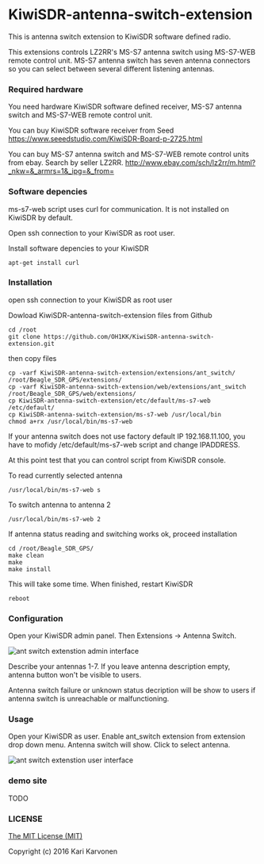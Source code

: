 # KiwiSDR-antenna-switch-extension

This is antenna switch extension to KiwiSDR software defined radio.

This extensions controls LZ2RR's MS-S7 antenna switch using MS-S7-WEB remote control unit. MS-S7 antenna switch has seven antenna connectors so you can select between several different listening antennas.

### Required hardware

You need hardware KiwiSDR software defined receiver, MS-S7 antenna switch and MS-S7-WEB remote control unit.

You can buy KiwiSDR software receiver from Seed https://www.seeedstudio.com/KiwiSDR-Board-p-2725.html

You can buy MS-S7 antenna switch and MS-S7-WEB remote control units from ebay. Search by seller LZ2RR. http://www.ebay.com/sch/lz2rr/m.html?_nkw=&_armrs=1&_ipg=&_from=

### Software depencies

ms-s7-web script uses curl for communication. It is not installed on KiwiSDR by default.

Open ssh connection to your KiwiSDR as root user.

Install software depencies to your KiwiSDR

    apt-get install curl

### Installation

open ssh connection to your KiwiSDR as root user

Dowload KiwiSDR-antenna-switch-extension files from Github

    cd /root
    git clone https://github.com/OH1KK/KiwiSDR-antenna-switch-extension.git

then copy files

    cp -varf KiwiSDR-antenna-switch-extension/extensions/ant_switch/ /root/Beagle_SDR_GPS/extensions/
    cp -varf KiwiSDR-antenna-switch-extension/web/extensions/ant_switch /root/Beagle_SDR_GPS/web/extensions/
    cp KiwiSDR-antenna-switch-extension/etc/default/ms-s7-web /etc/default/
    cp KiwiSDR-antenna-switch-extension/ms-s7-web /usr/local/bin
    chmod a+rx /usr/local/bin/ms-s7-web

If your antenna switch does not use factory default IP 192.168.11.100, you have to mofidy 
/etc/default/ms-s7-web script and change IPADDRESS. 

At this point test that you can control script from KiwiSDR console.

To read currently selected antenna 
  
    /usr/local/bin/ms-s7-web s

To switch antenna to antenna 2

    /usr/local/bin/ms-s7-web 2
   
If antenna status reading and switching works ok, proceed installation

    cd /root/Beagle_SDR_GPS/
    make clean
    make
    make install

This will take some time. When finished, restart KiwiSDR

    reboot
    
### Configuration

Open your KiwiSDR admin panel. Then Extensions -> Antenna Switch.

![ant switch extenstion admin interface](http://oh1kk.toimii.fi/ant_switch_extension/admin_interface.png)

Describe your antennas 1-7. If you leave antenna description empty, antenna button won't be visible to users.

Antenna switch failure or unknown status decription will be show to users if antenna switch is unreachable or malfunctioning. 

### Usage

Open your KiwiSDR as user. Enable ant_switch extension from extension drop down menu. Antenna switch will show. Click to select antenna.

![ant switch extenstion user interface](http://oh1kk.toimii.fi/ant_switch_extension/user_interface.png)

### demo site

TODO

### LICENSE
[The MIT License (MIT)](LICENSE)

Copyright (c) 2016 Kari Karvonen
